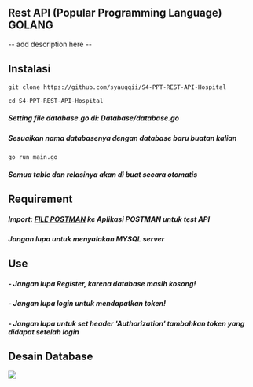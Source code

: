 ## Rest API (Popular Programming Language) GOLANG
-- add description here --

## Instalasi
```
git clone https://github.com/syauqqii/S4-PPT-REST-API-Hospital
```
```
cd S4-PPT-REST-API-Hospital
```
##### Setting file database.go di: Database/database.go
##### Sesuaikan nama databasenya dengan database baru buatan kalian
```
go run main.go
```
##### Semua table dan relasinya akan di buat secara otomatis

## Requirement
##### Import: [FILE POSTMAN](https://github.com/syauqqii/S4-PPT-REST-API-Hospital/blob/main/Others/Hospital%20API.postman_collection.json) ke Aplikasi POSTMAN untuk test API
##### Jangan lupa untuk menyalakan MYSQL server

## Use
##### - Jangan lupa Register, karena database masih kosong!
##### - Jangan lupa login untuk mendapatkan token!
##### - Jangan lupa untuk set header 'Authorization' tambahkan token yang didapat setelah login
  
## Desain Database
<img src="https://github.com/syauqqii/S4-PPT-REST-API-Hospital/blob/main/Others/erd%20hospital.png">
